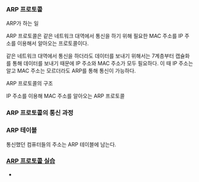 ### ARP 프로토콜

ARP가 하는 일

ARP 프로토콜은 같은 네트워크 대역에서 통신을 하기 위해 필요한 MAC 주소를 IP 주소를 이용해서 알아오는 프로토콜이다.

같은 네트워크 대역에서 통신을 하더라도 데이터를 보내기 위해서는 7계층부터 캡슐화를 통해 데이터를 보내기 때문에 IP 주소와 MAC 주소가 모두 필요하다.
이 때 IP 주소는 알고 MAC 주소는 모르더라도 ARP를 통해 통신이 가능하다.

ARP 프로토콜의 구조

IP 주소를 이용해 MAC 주소를 알아오는 ARP 프로토콜

### ARP 프로토콜의 통신 과정

### ARP 테이블

통신했던 컴퓨터들의 주소는 ARP 테이블에 남는다.

### [ARP 프로토콜 실습](https://youtu.be/-M_S50Ga384?list=PL0d8NnikouEWcF1jJueLdjRIC4HsUlULi)

-